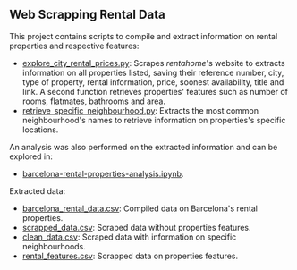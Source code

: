 ## Web Scrapping Rental Data

This project contains scripts to compile and extract information on rental properties and respective features:

- [explore_city_rental_prices.py](explore_city_rental_prices.py): Scrapes _rentahome_'s website to extracts information on all properties listed, saving their reference number, city, type of property, rental information, price, soonest availability, title and link. A second function retrieves properties' features such as number of rooms, flatmates, bathrooms and area.
- [retrieve_specific_neighbourhood.py](retrieve_specific_neighbourhood.py): Extracts the most common neighbourhood's names to retrieve information on properties's specific locations.

An analysis was also performed on the extracted information and can be explored in:
- [barcelona-rental-properties-analysis.ipynb](barcelona-rental-properties-analysis.ipynb).

Extracted data:
- [barcelona_rental_data.csv](barcelona_rental_data.csv): Compiled data on Barcelona's rental properties.
- [scrapped_data.csv](scraped_data.csv): Scraped data without properties features.
- [clean_data.csv](clean_data.csv): Scraped data with information on specific neighbourhoods.
- [rental_features.csv](rental_features.csv): Scrapped data on properties features.
